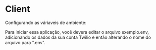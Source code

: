 # Client
 
Configurando as váriaveis de ambiente:

Para iniciar essa aplicação, você devera editar o arquivo exemplo.env, adicionando os dados da sua conta Twilio e então alterando o nome do arquivo para ".env".



